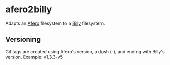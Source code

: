# afero2billy
Adapts an [Afero](https://github.com/spf13/afero) filesystem to a [Billy](https://github.com/go-git/go-billy) filesystem.

## Versioning
Git tags are created using Afero's version, a dash (-), and ending with Billy's version. Example: v1.3.3-v5
